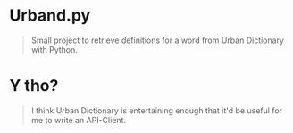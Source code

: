 # Urband.py
> Small project to retrieve definitions for a word from Urban Dictionary with Python.

# Y tho?
> I think Urban Dictionary is entertaining enough that it'd be useful for me to write an API-Client.
